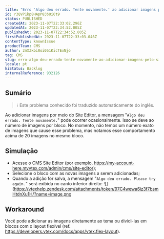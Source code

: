 ```yaml
---
title: "Erro 'Algo deu errado. Tente novamente.' ao adicionar imagens pelo Site Editor"
id: r3QVP1kp8HApP83bOi6t9
status: PUBLISHED
createdAt: 2023-11-07T22:33:02.296Z
updatedAt: 2023-11-07T22:34:52.005Z
publishedAt: 2023-11-07T22:34:52.005Z
firstPublishedAt: 2023-11-07T22:33:03.046Z
contentType: knownIssue
productTeam: CMS
author: 2mXZkbi0oi061KicTExNjo
tag: CMS
slug: erro-algo-deu-errado-tente-novamente-ao-adicionar-imagens-pelo-site-editor
locale: pt
kiStatus: Backlog
internalReference: 932126
---
```


## Sumário

>ℹ️ Este problema conhecido foi traduzido automaticamente do inglês.


Ao adicionar imagens por meio do Site Editor, a mensagem "`Algo deu errado. Tente novamente.`" pode ocorrer ocasionalmente.
Isso se deve ao número de imagens por bloco. No momento, não temos um número exato de imagens que cause esse problema, mas notamos esse comportamento acima de 20 imagens no mesmo bloco.

## Simulação



- Acesse o CMS Site Editor (por exemplo, https://my-account-here.myvtex.com/admin/cms/site-editor);
- Selecione o bloco com as novas imagens a serem adicionadas;
- Quando a adição for salva, a mensagem "`Algo deu errado. Please try again.`" será exibida no canto inferior direito:
 ![](https://vtexhelp.zendesk.com/attachments/token/97C4wewa6iz3f7bsmHtdnXu1H/?name=image.png

## Workaround


Você pode adicionar as imagens diretamente ao tema ou dividi-las em blocos com o layout flexível (ref. https://developers.vtex.com/docs/apps/vtex.flex-layout).





